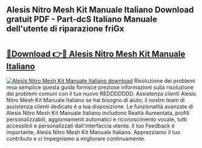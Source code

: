 ## Alesis Nitro Mesh Kit Manuale Italiano Download gratuit PDF - Part-dcS Italiano Manuale dell'utente di riparazione friGx

# <h2><a href="http://dfdeyz1.blite.top/?on=Alesis+Nitro+Mesh+Kit+Manuale+Italiano">🔗Download 👉🔴 Alesis Nitro Mesh Kit Manuale Italiano</a></h2>

[![Alesis Nitro Mesh Kit Manuale Italiano download](https://i.imgur.com/lujVjoI.png)](http://dfdeyz1.blite.top/?on=Alesis+Nitro+Mesh+Kit+Manuale+Italiano)
Risoluzione dei problemi resa semplice questa guida fornisce preziose informazioni sulla risoluzione dei problemi comuni con il tuo nuovo REDDDDDDD. Assistenza clienti Alesis Nitro Mesh Kit Manuale Italiano se hai bisogno di aiuto, il nostro team di assistenza clienti dedicato è a tua disposizione. Le funzionalità avanzate di Alesis Nitro Mesh Kit Manuale Italiano includono Realtà Aumentata, profili personalizzabili, aggiornamenti automatici e riconoscimento vocale, tutti accessibili e personalizzati dall'interfaccia utente. Il tuo Feedback è importante, Alesis Nitro Mesh Kit Manuale Italiano. Apprezziamo il tuo contributo e ci impegniamo a migliorare continuamente.
